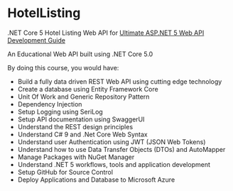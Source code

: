 # HotelListing
.NET Core 5 Hotel Listing Web API for [Ultimate ASP.NET 5 Web API Development Guide]()

An Educational Web API built using .NET Core 5.0 

By doing this course, you would have:
- Build a fully data driven REST Web API using cutting edge technology 
- Create a database using Entity Framework Core
- Unit Of Work and Generic Repository Pattern 
- Dependency Injection
- Setup Logging using SeriLog
- Setup API documentation using SwaggerUI
- Understand the REST design principles 
- Understand C# 9 and .Net Core Web Syntax
- Understand user Authentication using JWT (JSON Web Tokens) 
- Understand how to use Data Transfer Objects (DTOs) and AutoMapper 
- Manage Packages with NuGet Manager
- Understand .NET 5 workflows, tools and application development
- Setup GitHub for Source Control
- Deploy Applications and Database to Microsoft Azure

